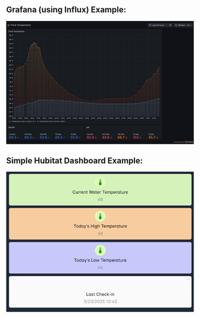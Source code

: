 ## Grafana (using Influx) Example:

![grafana example](https://github.com/rjl77/pond-monitoring/blob/main/temperature/grafana-example.png)


## Simple Hubitat Dashboard Example:

![hubitat example](https://github.com/rjl77/pond-monitoring/blob/main/temperature/hubitat-example.png)
